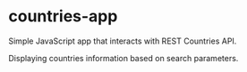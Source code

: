 # countries-app
Simple JavaScript app that interacts with REST Countries API.

Displaying countries information based on search parameters.
